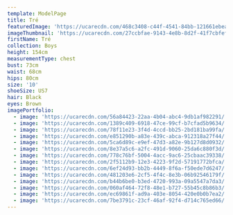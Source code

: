 ```yaml
---
template: ModelPage
title: Tré
featuredImage: 'https://ucarecdn.com/468c3408-c44f-4541-84bb-121661ebea2e/'
imageThumbnail: 'https://ucarecdn.com/27ccbfae-9143-4e8b-8d2f-41f7cbfefe1b/'
firstName: Tré
collection: Boys
height: 154cm
measurementType: chest
bust: 73cm
waist: 68cm
hips: 80cm
size: '10'
shoeSize: US7
hair: Black
eyes: Brown
imagePortfolio:
  - image: 'https://ucarecdn.com/56a84423-22aa-4b04-abc4-9db1af982291/'
  - image: 'https://ucarecdn.com/1389c409-6918-47ce-99cf-b7cfad5b9634/'
  - image: 'https://ucarecdn.com/78f11e23-3f4d-4ccd-bb25-2bd181ba99fa/'
  - image: 'https://ucarecdn.com/e851290b-a83e-439c-abca-912318a27f44/'
  - image: 'https://ucarecdn.com/5ca6d89c-e9ef-47d3-a82e-9b127d8d0932/'
  - image: 'https://ucarecdn.com/8e37a5c6-a2fc-491d-9060-25da6c880f3d/'
  - image: 'https://ucarecdn.com/778c76bf-5004-4acc-9ac6-25cbaac39338/'
  - image: 'https://ucarecdn.com/2f5112b9-12e3-4223-9f2d-57191772bfca/'
  - image: 'https://ucarecdn.com/6ef24d93-bb2b-4449-8f6a-f50ede7d6247/'
  - image: 'https://ucarecdn.com/481203e6-2cf5-4f4c-8e3b-06b92546179f/'
  - image: 'https://ucarecdn.com/b44b6be0-b3ed-4720-993a-09a5547a7da3/'
  - image: 'https://ucarecdn.com/060af464-72f8-48e1-b727-55b45c8b86b3/'
  - image: 'https://ucarecdn.com/ec69861f-ad9a-403e-8054-420e0b0b7ea2/'
  - image: 'https://ucarecdn.com/7be3791c-23cf-46af-92f4-d714c765ed66/'
---
```



